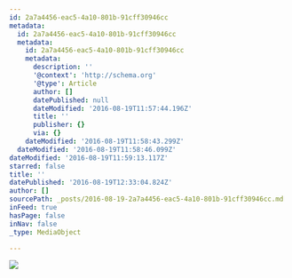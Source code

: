 ```yaml
---
id: 2a7a4456-eac5-4a10-801b-91cff30946cc
metadata:
  id: 2a7a4456-eac5-4a10-801b-91cff30946cc
  metadata:
    id: 2a7a4456-eac5-4a10-801b-91cff30946cc
    metadata:
      description: ''
      '@context': 'http://schema.org'
      '@type': Article
      author: []
      datePublished: null
      dateModified: '2016-08-19T11:57:44.196Z'
      title: ''
      publisher: {}
      via: {}
    dateModified: '2016-08-19T11:58:43.299Z'
  dateModified: '2016-08-19T11:58:46.099Z'
dateModified: '2016-08-19T11:59:13.117Z'
starred: false
title: ''
datePublished: '2016-08-19T12:33:04.824Z'
author: []
sourcePath: _posts/2016-08-19-2a7a4456-eac5-4a10-801b-91cff30946cc.md
inFeed: true
hasPage: false
inNav: false
_type: MediaObject

---
```

![](https://the-grid-user-content.s3-us-west-2.amazonaws.com/fd361fab-8acf-4384-ab01-0a7a24f534ab.jpg)